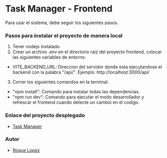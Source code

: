 # Task Manager - Frontend

Para usar el sistema, debe seguir los siguientes pasos.

### Pasos para instalar el proyecto de manera local
1) Tener nodejs instalado.
2) Crear un archivo .env en el directorio raiz del proyecto frontend, colocar las siguientes variables de entorno:
- VITE_BACKEND_URL: Direccion del servidor donde esta ejecutandose el backend con la palabra "/api/". Ejemplo: http://localhost:3000/api/
3) Correr los siguientes comandos en la terminal:
- "npm install": Comando para instalar todas las dependencias.
- "npm run dev": Comando para ejecutar el modo desarrollador y refrescar el frontend cuando detecte un cambio en el codigo.

### Enlace del proyecto desplegado
- [Task Manager](https://task-manager-roque-lopez.netlify.app/)
### Autor

- [Roque Lopez](https://www.linkedin.com/in/roque-lopez-4800731a2/)